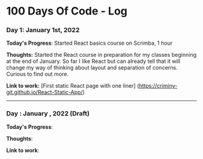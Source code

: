 # 100 Days Of Code - Log

### Day 1: January 1st, 2022 


**Today's Progress**: Started React basics course on Scrimba, 1 hour

**Thoughts:** Started the React course in preparation for my classes beginning at the end of January.
So far I like React but can already tell that it will change my way of thinking about layout and separation of concerns. Curious to find out more.
 
**Link to work:** [First static React page with one liner] (https://criminy-git.github.io/React-Static-App/)

--- 

### Day : January  , 2022 (Draft)

**Today's Progress**: 

**Thoughts**:

**Link to work**: [ ]( )

